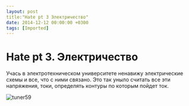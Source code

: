 ```yaml
---
layout: post
title:"Hate pt 3 Электричество"
date: 2014-12-12 00:00:00 +0300
tags: [Imported]
---
```

# Hate pt 3. Электричество

Учась в электротехническом университете ненавижу электрические схемы и все, что с ними связано.
Это так уныло считать все эти напряжения, токи, определять контуры по которым пойдет ток. 

![tuner59](https://vlaim.s3.amazonaws.com/uploads/2014/12/tuner59-300x181.gif)